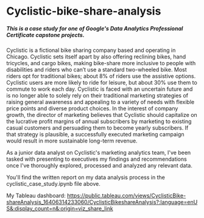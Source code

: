 # Cyclistic-bike-share-analysis

##### This is a case study for one of Google's Data Analytics Professional Certificate capstone projects.

Cyclistic is a fictional bike sharing company based and operating in Chicago. Cyclistic sets itself apart by also offering reclining bikes, hand tricycles, and cargo bikes, making bike-share more inclusive to people with disabilities and riders who can’t use a standard two-wheeled bike. Most riders opt for traditional bikes; about 8% of riders use the assistive options. Cyclistic users are more likely to ride for leisure, but about 30% use them to commute to work each day. Cyclistic is faced with an uncertain future and is no longer able to solely rely on their traditional marketing strategies of raising general awareness and appealing to a variety of needs with flexible price points and diverse product choices. In the interest of company growth, the director of marketing believes that Cyclistic should capitalize on the lucrative profit margins of annual subscribers by marketing to existing casual customers and persuading them to become yearly subscribers. If that strategy is plausible, a successfully executed marketing campaign would result in more sustainable long-term revenue.

As a junior data analyst on Cyclistic's marketing analytics team, I've been tasked with presenting to executives my findings and recommendations once I've thoroughly explored, processed and analyzed any relevant data.

You'll find the written report on my data analysis process in the cyclistic_case_study.ipynb file above.

My Tableau dashboard: https://public.tableau.com/views/CyclisticBike-shareAnalysis_16406314233060/CyclisticBikeshareAnalysis?:language=enUS&:display_count=n&:origin=viz_share_link
